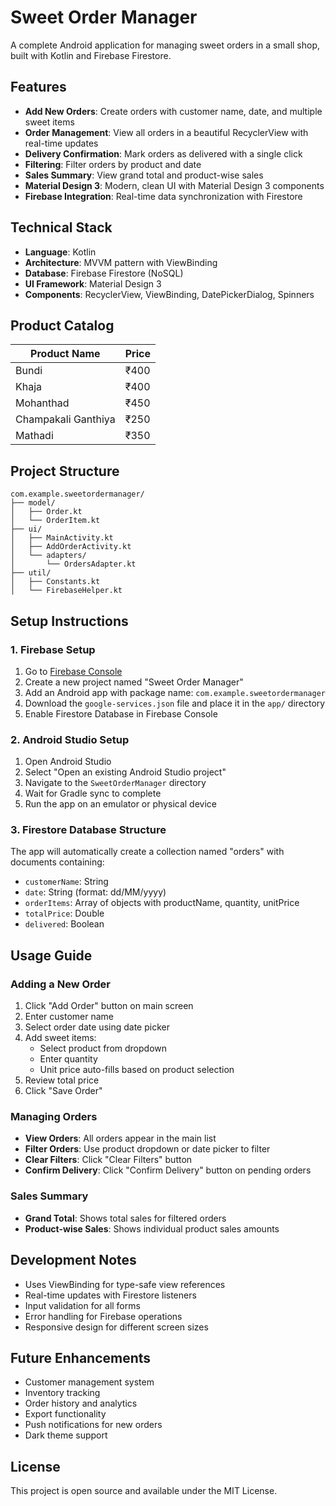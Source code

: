 # Sweet Order Manager

A complete Android application for managing sweet orders in a small shop, built with Kotlin and Firebase Firestore.

## Features

- **Add New Orders**: Create orders with customer name, date, and multiple sweet items
- **Order Management**: View all orders in a beautiful RecyclerView with real-time updates
- **Delivery Confirmation**: Mark orders as delivered with a single click
- **Filtering**: Filter orders by product and date
- **Sales Summary**: View grand total and product-wise sales
- **Material Design 3**: Modern, clean UI with Material Design 3 components
- **Firebase Integration**: Real-time data synchronization with Firestore

## Technical Stack

- **Language**: Kotlin
- **Architecture**: MVVM pattern with ViewBinding
- **Database**: Firebase Firestore (NoSQL)
- **UI Framework**: Material Design 3
- **Components**: RecyclerView, ViewBinding, DatePickerDialog, Spinners

## Product Catalog

| Product Name | Price |
|--------------|--------|
| Bundi | ₹400 |
| Khaja | ₹400 |
| Mohanthad | ₹450 |
| Champakali Ganthiya | ₹250 |
| Mathadi | ₹350 |

## Project Structure

```
com.example.sweetordermanager/
├── model/
│   ├── Order.kt
│   └── OrderItem.kt
├── ui/
│   ├── MainActivity.kt
│   ├── AddOrderActivity.kt
│   └── adapters/
│       └── OrdersAdapter.kt
├── util/
│   ├── Constants.kt
│   └── FirebaseHelper.kt
```

## Setup Instructions

### 1. Firebase Setup
1. Go to [Firebase Console](https://console.firebase.google.com/)
2. Create a new project named "Sweet Order Manager"
3. Add an Android app with package name: `com.example.sweetordermanager`
4. Download the `google-services.json` file and place it in the `app/` directory
5. Enable Firestore Database in Firebase Console

### 2. Android Studio Setup
1. Open Android Studio
2. Select "Open an existing Android Studio project"
3. Navigate to the `SweetOrderManager` directory
4. Wait for Gradle sync to complete
5. Run the app on an emulator or physical device

### 3. Firestore Database Structure
The app will automatically create a collection named "orders" with documents containing:
- `customerName`: String
- `date`: String (format: dd/MM/yyyy)
- `orderItems`: Array of objects with productName, quantity, unitPrice
- `totalPrice`: Double
- `delivered`: Boolean

## Usage Guide

### Adding a New Order
1. Click "Add Order" button on main screen
2. Enter customer name
3. Select order date using date picker
4. Add sweet items:
   - Select product from dropdown
   - Enter quantity
   - Unit price auto-fills based on product selection
5. Review total price
6. Click "Save Order"

### Managing Orders
- **View Orders**: All orders appear in the main list
- **Filter Orders**: Use product dropdown or date picker to filter
- **Clear Filters**: Click "Clear Filters" button
- **Confirm Delivery**: Click "Confirm Delivery" button on pending orders

### Sales Summary
- **Grand Total**: Shows total sales for filtered orders
- **Product-wise Sales**: Shows individual product sales amounts

## Development Notes

- Uses ViewBinding for type-safe view references
- Real-time updates with Firestore listeners
- Input validation for all forms
- Error handling for Firebase operations
- Responsive design for different screen sizes

## Future Enhancements

- Customer management system
- Inventory tracking
- Order history and analytics
- Export functionality
- Push notifications for new orders
- Dark theme support

## License

This project is open source and available under the MIT License.
